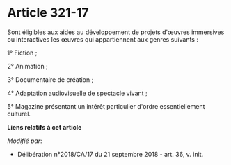 # Article 321-17

Sont éligibles aux aides au développement de projets d'œuvres immersives ou interactives les œuvres qui appartiennent aux
genres suivants :

1° Fiction ;

2° Animation ;

3° Documentaire de création ;

4° Adaptation audiovisuelle de spectacle vivant ;

5° Magazine présentant un intérêt particulier d'ordre essentiellement culturel.

**Liens relatifs à cet article**

_Modifié par_:

  - Délibération n°2018/CA/17 du 21 septembre 2018 - art. 36, v. init.
